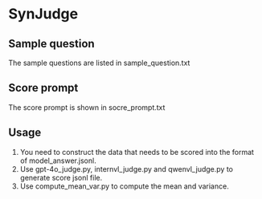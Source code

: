 # SynJudge

## Sample question
The sample questions are listed in sample_question.txt

## Score prompt
The score prompt is shown in socre_prompt.txt

## Usage
1. You need to construct the data that needs to be scored into the format of model_answer.jsonl.
2. Use gpt-4o_judge.py, internvl_judge.py and qwenvl_judge.py to generate score jsonl file.
3. Use compute_mean_var.py to compute the mean and variance.